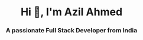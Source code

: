 <h1 align="center">Hi 👋, I'm Azil Ahmed</h1>
<h3 align="center">A passionate Full Stack Developer from India</h3>



